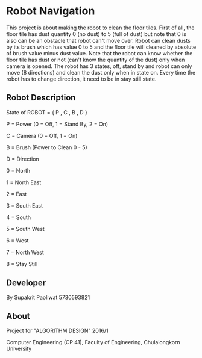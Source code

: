 # Robot Navigation

This project is about making the robot to clean the floor tiles. First of all, the floor tile has dust quantity 0 (no dust) to 5 (full of dust) but note that 0 is also can be an obstacle that robot can't move over. Robot can clean dusts by its brush which has value 0 to 5 and the floor tile will cleaned by absolute of brush value minus dust value. Note that the robot can know whether the floor tile has dust or not (can't know the quantity of the dust) only when camera is opened. The robot has 3 states, off, stand by and robot can only move (8 directions) and clean the dust only when in state on. Every time the robot has to change direction, it need to be in stay still state.

## Robot Description

State of ROBOT = { P , C , B , D }
    
P = Power (0 = Off, 1 = Stand By, 2 = On)

C = Camera (0 = Off, 1 = On)

B = Brush (Power to Clean 0 - 5)

D = Direction 
   
   0 = North

   1 = North East

   2 = East

   3 = South East

   4 = South

   5 = South West

   6 = West

   7 = North West

   8 = Stay Still

## Developer

By Supakrit Paoliwat 5730593821                               

## About

Project for "ALGORITHM DESIGN" 2016/1

Computer Engineering (CP 41), Faculty of Engineering, Chulalongkorn University


                
                
